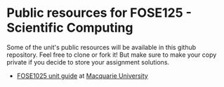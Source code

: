 # Public resources for FOSE125 - Scientific Computing

Some of the unit's public resources will be available in this github repository. Feel free to clone or fork it! But make sure to make your copy private if you decide to store your assignment solutions.

* [FOSE1025 unit guide](https://unitguides.mq.edu.au/unit_offerings/123602/unit_guide) at [Macquarie University](https://www.mq.edu.au/)